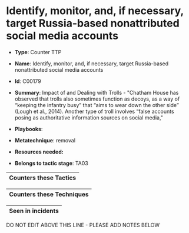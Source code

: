 # Identify, monitor, and, if necessary, target Russia-based nonattributed social media accounts 

* **Type**: Counter TTP

* **Name**: Identify, monitor, and, if necessary, target Russia-based nonattributed social media accounts 

* **Id**: C00179

* **Summary**: Impact of and Dealing with Trolls - "Chatham House has observed that trolls also sometimes function as decoys, as a way of “keeping the infantry busy” that “aims to wear down the other side” (Lough et al., 2014). Another type of troll involves “false accounts posing as authoritative information sources on social media,"

* **Playbooks**: 

* **Metatechnique**: removal

* **Resources needed:** 

* **Belongs to tactic stage**: TA03


| Counters these Tactics |
| ---------------------- |



| Counters these Techniques |
| ------------------------- |



| Seen in incidents |
| ----------------- |


DO NOT EDIT ABOVE THIS LINE - PLEASE ADD NOTES BELOW